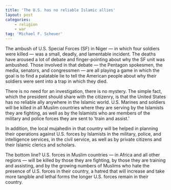 ```yaml
---
title: 'The U.S. has no reliable Islamic allies'
layout: post
categories:
    - religion
    - war
tag: 'Michael F. Scheuer'
---
```


The ambush of U.S. Special Forces (SF) in Niger — in which four soldiers were killed — was a small, deadly, and lamentable incident. The deaths have aroused a lot of debate and finger-pointing about why the SF unit was ambushed. Those involved in that debate — the Pentagon spokesmen, the media, senators, and congressmen — are all playing a game in which the goal is to find a palatable lie to tell the American people about why their soldiers were sent into a trap in which they died.  
  
There is no need for an investigation, there is no mystery. The simple fact, which the president should share with the citizenry, is that the United States has no reliable ally anywhere in the Islamic world. U.S. Marines and soldiers will be killed in all Muslim countries where they are serving by the Islamists they are fighting, as well as by the Islamists who are members of the military and police forces they are sent to ‘train and assist.’

In addition, the local mujahedin in that country will be helped in planning their operations against U.S. forces by Islamists in the military, police, and intelligence services, in the civil service, as well as by private citizens and their Islamic clerics and scholars.

The bottom line? U.S. forces in Muslim countries — in Africa and all other regions — will be killed by those they are fighting, by those they are training and assisting, and by the growing numbers of Muslims who hate the presence of U.S. forces in their country, a hatred that will increase and take more tangible and lethal forms the longer U.S. forces remain in their country.